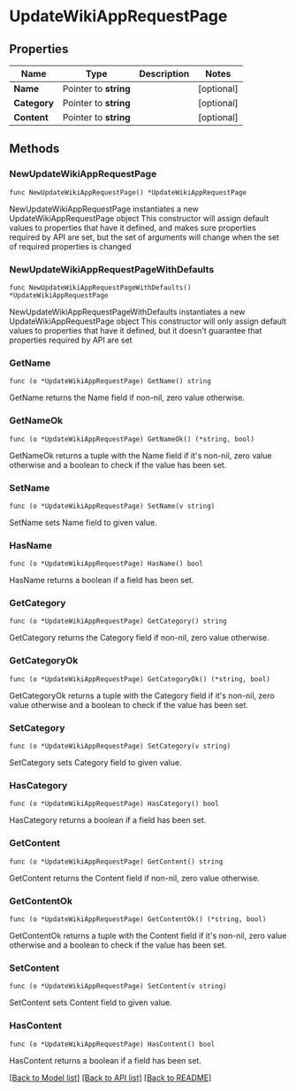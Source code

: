 # UpdateWikiAppRequestPage

## Properties

Name | Type | Description | Notes
------------ | ------------- | ------------- | -------------
**Name** | Pointer to **string** |  | [optional] 
**Category** | Pointer to **string** |  | [optional] 
**Content** | Pointer to **string** |  | [optional] 

## Methods

### NewUpdateWikiAppRequestPage

`func NewUpdateWikiAppRequestPage() *UpdateWikiAppRequestPage`

NewUpdateWikiAppRequestPage instantiates a new UpdateWikiAppRequestPage object
This constructor will assign default values to properties that have it defined,
and makes sure properties required by API are set, but the set of arguments
will change when the set of required properties is changed

### NewUpdateWikiAppRequestPageWithDefaults

`func NewUpdateWikiAppRequestPageWithDefaults() *UpdateWikiAppRequestPage`

NewUpdateWikiAppRequestPageWithDefaults instantiates a new UpdateWikiAppRequestPage object
This constructor will only assign default values to properties that have it defined,
but it doesn't guarantee that properties required by API are set

### GetName

`func (o *UpdateWikiAppRequestPage) GetName() string`

GetName returns the Name field if non-nil, zero value otherwise.

### GetNameOk

`func (o *UpdateWikiAppRequestPage) GetNameOk() (*string, bool)`

GetNameOk returns a tuple with the Name field if it's non-nil, zero value otherwise
and a boolean to check if the value has been set.

### SetName

`func (o *UpdateWikiAppRequestPage) SetName(v string)`

SetName sets Name field to given value.

### HasName

`func (o *UpdateWikiAppRequestPage) HasName() bool`

HasName returns a boolean if a field has been set.

### GetCategory

`func (o *UpdateWikiAppRequestPage) GetCategory() string`

GetCategory returns the Category field if non-nil, zero value otherwise.

### GetCategoryOk

`func (o *UpdateWikiAppRequestPage) GetCategoryOk() (*string, bool)`

GetCategoryOk returns a tuple with the Category field if it's non-nil, zero value otherwise
and a boolean to check if the value has been set.

### SetCategory

`func (o *UpdateWikiAppRequestPage) SetCategory(v string)`

SetCategory sets Category field to given value.

### HasCategory

`func (o *UpdateWikiAppRequestPage) HasCategory() bool`

HasCategory returns a boolean if a field has been set.

### GetContent

`func (o *UpdateWikiAppRequestPage) GetContent() string`

GetContent returns the Content field if non-nil, zero value otherwise.

### GetContentOk

`func (o *UpdateWikiAppRequestPage) GetContentOk() (*string, bool)`

GetContentOk returns a tuple with the Content field if it's non-nil, zero value otherwise
and a boolean to check if the value has been set.

### SetContent

`func (o *UpdateWikiAppRequestPage) SetContent(v string)`

SetContent sets Content field to given value.

### HasContent

`func (o *UpdateWikiAppRequestPage) HasContent() bool`

HasContent returns a boolean if a field has been set.


[[Back to Model list]](../README.md#documentation-for-models) [[Back to API list]](../README.md#documentation-for-api-endpoints) [[Back to README]](../README.md)


